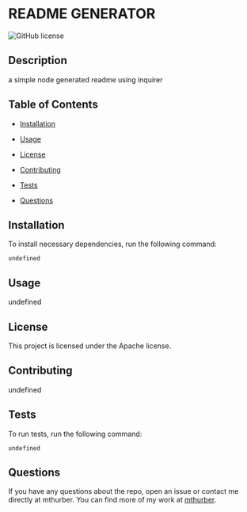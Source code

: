 # README GENERATOR
![GitHub license](https://img.shields.io/badge/license-Apache-blue.svg)

## Description

a simple node generated readme using inquirer

## Table of Contents 

* [Installation](#installation)

* [Usage](#usage)

* [License](#license)

* [Contributing](#contributing)

* [Tests](#tests)

* [Questions](#questions)

## Installation

To install necessary dependencies, run the following command:

```
undefined
```

## Usage

undefined

## License

This project is licensed under the Apache license.
  
## Contributing

undefined

## Tests

To run tests, run the following command:

```
undefined
```

## Questions

If you have any questions about the repo, open an issue or contact me directly at mthurber. You can find more of my work at [mthurber](https://github.com/mthurber/).

